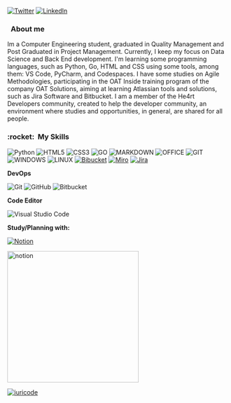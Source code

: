 [![Twitter](https://img.shields.io/badge/Twitter-1DA1F2?style=for-the-badge&logo=twitter&logoColor=white)](https://twitter.com/LucasBarcat)
[![LinkedIn](https://img.shields.io/badge/LinkedIn-0077B5?style=for-the-badge&logo=linkedin&logoColor=white)](https://www.linkedin.com/in/lucas-barcat/)

<h3> &nbsp; About me </h3>

 Im a Computer Engineering student, graduated in Quality Management and Post Graduated in Project Management. Currently, I keep my focus on Data Science and Back End development. I'm learning some programming languages, such as Python, Go, HTML and CSS using some tools, among them: VS Code, PyCharm, and Codespaces. I have some studies on Agile Methodologies, participating in the OAT Inside training program of the company OAT Solutions, aiming at learning Atlassian tools and solutions, such as Jira Software and Bitbucket. I am a member of the He4rt Developers community, created to help the developer community, an environment where studies and opportunities, in general, are shared for all people.


<h3> :rocket: &nbsp;My Skills </h3>

![Python](https://img.shields.io/badge/Python-3776AB?style=for-the-badge&logo=python&logoColor=white)
![HTML5](https://img.shields.io/badge/HTML5-E34F26?style=for-the-badge&logo=html5&logoColor=white)
![CSS3](https://img.shields.io/badge/CSS3-1572B6?style=for-the-badge&logo=css3&logoColor=white)
![GO](https://img.shields.io/badge/Go-00ADD8?style=for-the-badge&logo=go&logoColor=white)
![MARKDOWN](https://img.shields.io/badge/Markdown-000000?style=for-the-badge&logo=markdown&logoColor=white)
![OFFICE](https://img.shields.io/badge/Microsoft_Office-D83B01?style=for-the-badge&logo=microsoft-office&logoColor=white)
![GIT](https://img.shields.io/badge/Git-E34F26?style=for-the-badge&logo=git&logoColor=white)
![WINDOWS](https://img.shields.io/badge/Windows-017AD7?style=for-the-badge&logo=windows&logoColor=white)
![LINUX](https://img.shields.io/badge/Linux-E34F26?style=for-the-badge&logo=linux&logoColor=black)
[![Bibucket](https://img.shields.io/badge/Bitbucket-330F63?style=for-the-badge&logo=bitbucket&logoColor=white)](https://bitbucket.org/product)
[![Miro](https://img.shields.io/badge/Miro-F7C922?style=for-the-badge&logo=Miro&logoColor=050036)](https://bitbucket.org/product)
[![Jira](https://img.shields.io/badge/Jira-0052CC?style=for-the-badge&logo=Jira&logoColor=white)](https://bitbucket.org/product)

**DevOps**

  ![Git](https://img.shields.io/badge/-Git-333333?style=flat&logo=git)
  ![GitHub](https://img.shields.io/badge/-GitHub-333333?style=flat&logo=github)
  ![Bitbucket](https://img.shields.io/badge/-Bitbucket-333333?style=flat&logo=bitbucket)

**Code Editor**

  ![Visual Studio Code](https://img.shields.io/badge/-Visual%20Studio%20Code-333333?style=flat&logo=visual-studio-code&logoColor=007ACC)

**Study/Planning with:**

[![Notion](https://img.shields.io/badge/Notion-000000?style=for-the-badge&logo=notion&logoColor=white)](https://bitbucket.org/product)

<img src="https://cdn.dribbble.com/users/1271325/screenshots/14874367/media/2b7861673ec2da8f6d05084bd50e0156.gif" title="notion" width="300" align="center"/></a>

[![iuricode](https://github-readme-stats.vercel.app/api/top-langs/?username=lbarcat&hide=html&layout=compact=true&theme=dark)](https://github.com/lbarcat/github-readme-stats)